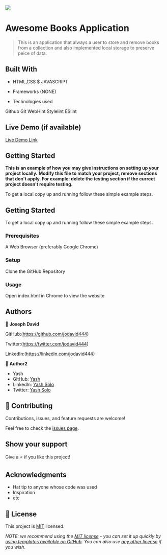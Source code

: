 ![](https://img.shields.io/badge/Microverse-blueviolet)

# Awesome Books Application

> This is an application that always a user to store and remove books from a collection and also implemented local storage to preserve peice of data.


## Built With

- HTML,CSS $ JAVASCRIPT

- Frameworks (NONE)

- Technologies used

Github
Git
WebHint
Stylelint
ESlint

## Live Demo (if available)

[Live Demo Link](https://livedemo.com)


## Getting Started

**This is an example of how you may give instructions on setting up your project locally.**
**Modify this file to match your project, remove sections that don't apply. For example: delete the testing section if the currect project doesn't require testing.**


To get a local copy up and running follow these simple example steps.


## Getting Started

To get a local copy up and running follow these simple example steps.

### Prerequisites

A Web Browser (preferably Google Chrome)

### Setup

Clone the GitHub Repository

### Usage

Open index.html in Chrome to view the website




## Authors

👤 **Joseph David**

GitHub:(https://github.com/jodavid444)

Twitter:(https://twitter.com/jodavid444)

LinkedIn:(https://linkedin.com/jodavid444)

👤 **Author2**
- Yash
- GitHub: [Yash](https://github.com/yash244466666)
- LinkedIn: [Yash Solo](https://www.linkedin.com/in/yash-solo)
- Twitter: [Yash Solo](https://twitter.com/yash_solo000)

## 🤝 Contributing

Contributions, issues, and feature requests are welcome!

Feel free to check the [issues page](../../issues/).

## Show your support

Give a ⭐️ if you like this project!

## Acknowledgments

- Hat tip to anyone whose code was used
- Inspiration
- etc

## 📝 License

This project is [MIT](./LICENSE) licensed.

_NOTE: we recommend using the [MIT license](https://choosealicense.com/licenses/mit/) - you can set it up quickly by [using templates available on GitHub](https://docs.github.com/en/communities/setting-up-your-project-for-healthy-contributions/adding-a-license-to-a-repository). You can also use [any other license](https://choosealicense.com/licenses/) if you wish._
